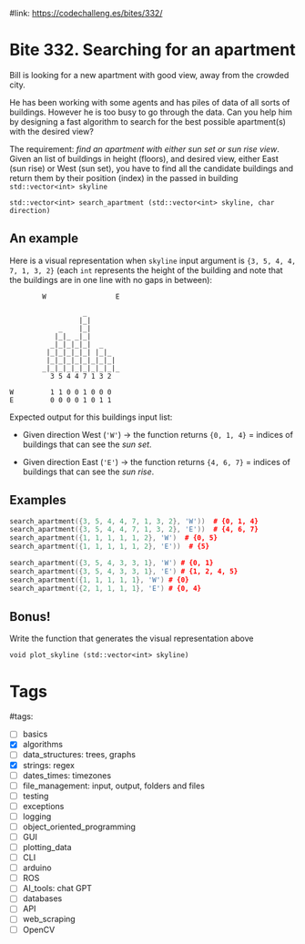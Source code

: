 #link: https://codechalleng.es/bites/332/

# Bite 332. Searching for an apartment               

 Bill is looking for a new apartment with good view, away from the crowded city. 

He has been working with some agents and has piles of data of all  sorts of buildings. However he is too busy to go through the data. Can  you help him by designing a fast algorithm to search for the best  possible apartment(s) with the desired view?

The requirement: *find an apartment with either sun set or sun rise view*. Given an list of buildings in height (floors), and desired view, either East (sun rise) or West (sun set), you have to find all the candidate  buildings and return them by their position (index) in the passed in building `std::vector<int> skyline`  

`std::vector<int> search_apartment (std::vector<int> skyline, char direction)`

 ## An example

Here is a visual representation when `skyline` input argument is `{3, 5, 4, 4, 7, 1, 3, 2}` (each `int` represents the height of the building and note that the buildings are in one line with no gaps in between):

 ```
         W                 E
 
                   _        
                  |_|       
             _    |_|       
            |_|_ _|_|       
           _|_|_|_|_|  _    
          |_|_|_|_|_| |_|_  
          |_|_|_|_|_|_|_|_| 
         _|_|_|_|_|_|_|_|_|_
           3 5 4 4 7 1 3 2 
 
 W         1 1 0 0 1 0 0 0 
 E         0 0 0 0 1 0 1 1      
 ```

Expected output for this buildings input list:

* Given direction West (`'W'`) -> the function returns `{0, 1, 4}` = indices of buildings that can see the *sun set*.

* Given direction East (`'E'`) -> the function returns `{4, 6, 7}` = indices of buildings that can see the *sun rise*.

 ## Examples

 ```c++
 search_apartment({3, 5, 4, 4, 7, 1, 3, 2}, 'W'))  # {0, 1, 4}
 search_apartment({3, 5, 4, 4, 7, 1, 3, 2}, 'E'))  # {4, 6, 7}
 search_apartment({1, 1, 1, 1, 1, 2}, 'W')  # {0, 5}
 search_apartment({1, 1, 1, 1, 1, 2}, 'E'))  # {5}
 
 search_apartment({3, 5, 4, 3, 3, 1}, 'W') # {0, 1}                 
 search_apartment({3, 5, 4, 3, 3, 1}, 'E') # {1, 2, 4, 5}
 search_apartment({1, 1, 1, 1, 1}, 'W') # {0}
 search_apartment({2, 1, 1, 1, 1}, 'E') # {0, 4}
 ```

## Bonus!

Write the function that generates the visual representation above

`void plot_skyline (std::vector<int> skyline)`

# Tags

#tags: 
- [ ] basics
- [x] algorithms
- [ ] data_structures: trees, graphs
- [x] strings: regex
- [ ] dates_times: timezones
- [ ] file_management: input, output, folders and files
- [ ] testing
- [ ] exceptions
- [ ] logging
- [ ] object_oriented_programming
- [ ] GUI
- [ ] plotting_data
- [ ] CLI
- [ ] arduino
- [ ] ROS
- [ ] AI_tools: chat GPT
- [ ] databases
- [ ] API
- [ ] web_scraping
- [ ] OpenCV
